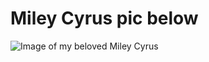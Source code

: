 # Miley Cyrus pic below

![Image of my beloved Miley Cyrus](https://upload.wikimedia.org/wikipedia/commons/thumb/5/52/Miley_Cyrus_Primavera19_-226_%2848986293772%29_%28cropped%29.jpg/640px-Miley_Cyrus_Primavera19_-226_%2848986293772%29_%28cropped%29.jpg)
